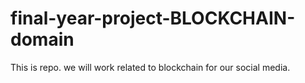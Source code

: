 # final-year-project-BLOCKCHAIN-domain
This is repo. we will work related to blockchain for our social media.
